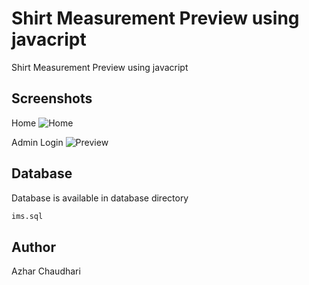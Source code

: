 # Shirt Measurement Preview using javacript
Shirt Measurement Preview using javacript


## Screenshots
Home
![Home](screenshots/1.png)

Admin Login
![Preview](screenshots/2.png)




## Database
Database is available in database directory
```sql
ims.sql
```

## Author
Azhar Chaudhari
